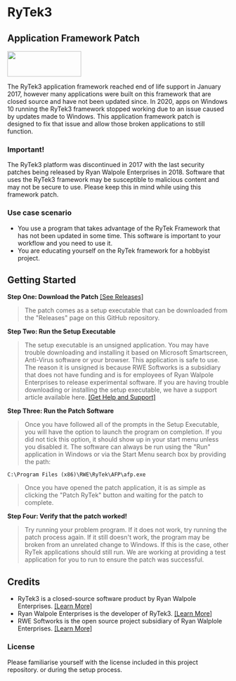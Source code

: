 # RyTek3
## Application Framework Patch

<img src="https://ryanwalpole.com/wp-content/uploads/2019/11/Picture1.png" width="168" height="58"/>

 The RyTek3 application framework reached end of life support in January 2017, however many applications were built on this framework that are closed source and have not been updated since. In 2020, apps on Windows 10 running the RyTek3 framework stopped working due to an issue caused by updates made to Windows. This application framework patch is designed to fix that issue and allow those broken applications to still function.

 ### Important!
 The RyTek3 platform was discontinued in 2017 with the last security patches being released by Ryan Walpole Enterprises in 2018. Software that uses the RyTek3 framework may be susceptible to malicious content and may not be secure to use. Please keep this in mind while using this framework patch.

### Use case scenario
- You use a program that takes advantage of the RyTek Framework that has not been updated in some time. This software is important to your workflow and you need to use it.
- You are educating yourself on the RyTek framework for a hobbyist project.
 
## Getting Started

**Step One: Download the Patch** [[See Releases]](https://github.com/RyanWalpoleEnterprises/RyTek3-AFP/releases)
> The patch comes as a setup executable that can be downloaded from the "Releases" page on this GitHub repository.

**Step Two: Run the Setup Executable**
> The setup executable is an unsigned application. You may have trouble downloading and installing it based on Microsoft Smartscreen, Anti-Virus software or your browser. This application is safe to use. The reason it is unsigned is because RWE Softworks is a subsidiary that does not have funding and is for employees of Ryan Walpole Enterprises to release experimental software. If you are having trouble downloading or installing the setup executable, we have a support article available here. [[Get Help and Support]](https://ryanwalpole.com/kb/rwe-softworks/rytekafp/install-help)

**Step Three: Run the Patch Software**
> Once you have followed all of the prompts in the Setup Executable, you will have the option to launch the program on completion. If you did not tick this option, it should show up in your start menu unless you disabled it. The software can always be run using the "Run" application in Windows or via the Start Menu search box by providing the path:

`C:\Program Files (x86)\RWE\RyTek\AFP\afp.exe`

> Once you have opened the patch application, it is as simple as clicking the "Patch RyTek" button and waiting for the patch to complete.

**Step Four: Verify that the patch worked!**
> Try running your problem program. If it does not work, try running the patch process again. If it still doesn't work, the program may be broken from an unrelated change to Windows. If this is the case, other RyTek applications should still run. We are working at providing a test application for you to run to ensure the patch was successful.

## Credits
- RyTek3 is a closed-source software product by Ryan Walpole Enterprises. [[Learn More]](https://www.ryanwalpole.com/rytek)
- Ryan Walpole Enterprises is the developer of RyTek3. [[Learn More]](http://www.ryanwalpole.com)
- RWE Softworks is the open source project subsidiary of Ryan Walplole Enterprises. [[Learn More]](http://www.ryanwalpole.com/softworks)

### License
Please familiarise yourself with the license included in this project repository. or during the setup process.